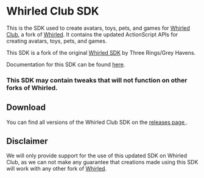 # Whirled Club SDK
This is the SDK used to create avatars, toys, pets, and games for [Whirled Club](https://www.whirled.club/), a fork of [Whirled](https://github.com/greyhavens/msoy). It contains the updated ActionScript APIs for creating avatars, toys, pets, and games.

This SDK is a fork of the original [Whirled SDK](https://github.com/greyhavens/whirled-sdk) by Three Rings/Grey Havens. 

Documentation for this SDK can be found  [here](https://www.whirled.club/code/asdocs/).

### This SDK may contain tweaks that will not function on other forks of Whirled.

## Download
You can find all versions of the Whirled Club SDK on the [releases page ](https://github.com/whirledclub/whirledclub-sdk/releases). 
## Disclaimer
We will only provide support for the use of this updated SDK on Whirled Club, as we can not make any guarantee that creations made using this SDK will work with any other fork of [Whirled](https://github.com/greyhavens/msoy).
